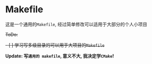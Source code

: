 # Makefile

这是一个通用的`Makefile`, 经过简单修改可以适用于大部分的个人小项目

~~ToDo:~~

~~- [ ] 学习写多级目录的可以用于大项目的`Makefile`~~

**Update: 写`通用的 makefile`, 意义不大, 我决定学`CMake`!**
